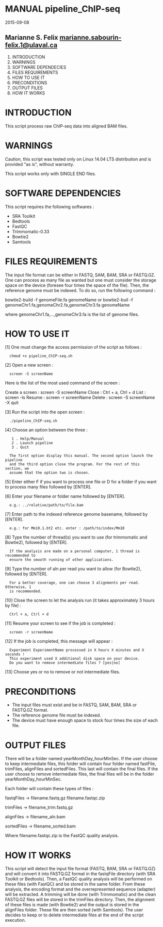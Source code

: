 # MANUAL pipeline_ChIP-seq
2015-09-08

Marianne S. Felix
marianne.sabourin-felix.1@ulaval.ca
---------------------------------------

1. INTRODUCTION
2. WARNINGS
3. SOFTWARE DEPENDECIES
4. FILES REQUIREMENTS
5. HOW TO USE IT
6. PRECONDITIONS
7. OUTPUT FILES
8. HOW IT WORKS

# INTRODUCTION

This script process raw ChIP-seq data into aligned BAM files.

# WARNINGS

Caution, this script was tested only on Linux 14.04 LTS distribution and is
provided "as is", without warranty.

This script works only with SINGLE END files.

# SOFTWARE DEPENDENCIES

This script requires the following softwares :

 - SRA Toolkit
 - Bedtools
 - FastQC
 - Trimmomatic-0.33
 - Bowtie2
 - Samtools

# FILES REQUIREMENTS

The input file format can be either in FASTQ, SAM, BAM, SRA or FASTQ.GZ. One can
process as many file as wanted but one must consider the storage space on the
device (foresee four times the space of the file). Then, the reference genome
must be indexed. To do so, run the following command :

bowtie2-build -f genomeFile.fa genomeName
  or
bowtie2-buil -f genomeChr1.fa,genomeChr2.fa,genomeChr3.fa genomeName

  where genomeChr1.fa,...,genomeChr3.fa is the list of genome files.

# HOW TO USE IT

[1]  One must change the access permission of the script as follows :

      chmod +x pipeline_ChIP-seq.sh

[2]  Open a new screen :

      screen -S screenName

 Here is the list of the most used command of the screen :
 
   Create a screen : screen -S screenName
   Close           : Ctrl + a, Ctrl + d
   List            : screen -ls
   Resume          : screen -r screenName
   Delete          : screen -S screenName -X quit

[3]  Run the script into the open screen :

      ./pipeline_ChIP-seq.sh

[4]  Choose an option between the three :

       1 . Help/Manual
       2 . Launch pipeline
       3 . Quit

      The first option display this manual. The second option launch the pipeline
      and the third option close the program. For the rest of this section, we
      assume that the option two is chosen.

[5]  Enter either F if you want to process one file or D for a folder if you
     want to process many files followed by [ENTER].

[6]  Enter your filename or folder name followed by [ENTER].

      e.g.: ../relative/path/to/file.bam

[7]  Enter path to the indexed reference genome basename, followed by [ENTER]. 

      e.g.: for Mm10.1.bt2 etc. enter : /path/to/index/Mm10

[8]  Type the number of thread(s) you want to use (for trimmomatic and Bowtie2),
     followed by [ENTER].

      If the analysis are made on a personal computer, 1 thread is recommended to
      ensure the smooth running of other applications.

[9]  Type the number of aln per read you want to allow (for Bowtie2), followed by
     [ENTER].

      For a better coverage, one can choose 3 alignments per read. Otherwise, 1
      is recommended.

[10] Close the screen to let the analysis run (it takes approximately 3 hours by
     file) :
     
      Ctrl + a, Ctrl + d
     
[11] Resume your screen to see if the job is completed :

      screen -r screenName

[12] If the job is completed, this message will appear :

      Experiment ExperimentName processed in X hours X minutes and X seconds !
      This experiment used X additional disk space on your device.
      Do you want to remove intermediate files ? [yes|no]

[13] Choose yes or no to remove or not intermediate files.

# PRECONDITIONS

- The input files must exist and be in FASTQ, SAM, BAM, SRA or FASTQ.GZ format.
- The reference genome file must be indexed.
- The device must have enough space to stock four times the size of each file.

# OUTPUT FILES

There will be a folder named yearMonthDay_hourMinSec. If the user choose to keep
intermediate files, this folder will contain four folder named fastFile,
trimFiles, alignFiles and sortedFiles. This last will contain the final files.
If the user choose to remove intermediate files, the final files will be in the
folder yearMonthDay_hourMinSec.

Each folder will contain these types of files :

 fastqFiles  -> filename.fastq.gz
                filename.fastqc.zip

 trimFiles   -> filename_trim.fastq.gz

 alignFiles  -> filename_aln.bam

 sortedFiles -> filename_sorted.bam

Where filename.fastqc.zip is the FastQC quality analysis.

# HOW IT WORKS

This script will detect the input file format (FASTQ, BAM, SRA or FASTQ.GZ)
and will convert it into FASTQ.GZ format in the fastqFile directory (with SRA
Toolkit or Bedtools). Then, a FastQC quality analysis will be performed on these
files (with FastQC) and be stored in the same folder. From these analysis, the
encoding format and the overrepresented sequence (adapter) will be extracted. A
trimming will be done (with Trimmomatic) and the clean FASTQ.GZ files will be
stored in the trimFiles directory. Then, the alignment of these files is made
(with Bowtie2) and the output is stored in the alignFiles folder. These file are
then sorted (with Samtools). The user decides to keep or to delete intermediate
files at the end of the script execution.

